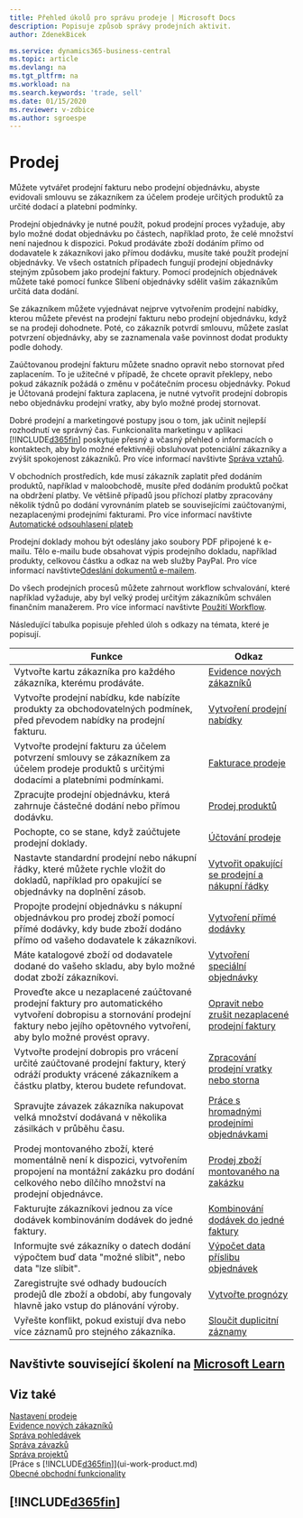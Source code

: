 ```yaml
---
title: Přehled úkolů pro správu prodeje | Microsoft Docs
description: Popisuje způsob správy prodejních aktivit.
author: ZdenekBicek

ms.service: dynamics365-business-central
ms.topic: article
ms.devlang: na
ms.tgt_pltfrm: na
ms.workload: na
ms.search.keywords: 'trade, sell'
ms.date: 01/15/2020
ms.reviewer: v-zdbice
ms.author: sgroespe
---
```

# Prodej

Můžete vytvářet prodejní fakturu nebo prodejní objednávku, abyste evidovali smlouvu se zákazníkem za účelem prodeje určitých produktů za určité dodací a platební podmínky.

Prodejní objednávky je nutné použít, pokud prodejní proces vyžaduje, aby bylo možné dodat objednávku po částech, například proto, že celé množství není najednou k dispozici. Pokud prodáváte zboží dodáním přímo od dodavatele k zákazníkovi jako přímou dodávku, musíte také použít prodejní objednávky. Ve všech ostatních případech fungují prodejní objednávky stejným způsobem jako prodejní faktury. Pomocí prodejních objednávek můžete také pomocí funkce Slíbení objednávky sdělit vašim zákazníkům určitá data dodání.  

Se zákazníkem můžete vyjednávat nejprve vytvořením prodejní nabídky, kterou můžete převést na prodejní fakturu nebo prodejní objednávku, když se na prodeji dohodnete. Poté, co zákazník potvrdí smlouvu, můžete zaslat potvrzení objednávky, aby se zaznamenala vaše povinnost dodat produkty podle dohody.

Zaúčtovanou prodejní fakturu můžete snadno opravit nebo stornovat před zaplacením. To je užitečné v případě, že chcete opravit překlepy, nebo pokud zákazník požádá o změnu v počátečním procesu objednávky. Pokud je Účtovaná prodejní faktura zaplacena, je nutné vytvořit prodejní dobropis nebo objednávku prodejní vratky, aby bylo možné prodej stornovat.

Dobré prodejní a marketingové postupy jsou o tom, jak učinit nejlepší rozhodnutí ve správný čas. Funkcionalita marketingu v aplikaci [!INCLUDE[d365fin](includes/d365fin_md.md)] poskytuje přesný a včasný přehled o informacích o kontaktech, aby bylo možné efektivněji obsluhovat potenciální zákazníky a zvýšit spokojenost zákazníků. Pro více informací navštivte [Správa vztahů](marketing-relationship-management.md).

V obchodních prostředích, kde musí zákazník zaplatit před dodáním produktů, například v maloobchodě, musíte před dodáním produktů počkat na obdržení platby. Ve většině případů jsou příchozí platby zpracovány několik týdnů po dodání vyrovnáním plateb se souvisejícími zaúčtovanými, nezaplacenými prodejními fakturami. Pro více informací navštivte [Automatické odsouhlasení plateb](receivables-how-reconcile-payments-auto-application.md)

Prodejní doklady mohou být odeslány jako soubory PDF připojené k e-mailu. Tělo e-mailu bude obsahovat výpis prodejního dokladu, například produkty, celkovou částku a odkaz na web služby PayPal. Pro více informací navštivte[Odeslání dokumentů e-mailem](ui-how-send-documents-email.md).

Do všech prodejních procesů můžete zahrnout workflow schvalování, které například vyžaduje, aby byl velký prodej určitým zákazníkům schválen finančním manažerem. Pro více informací navštivte [Použití Workflow](across-use-workflows.md).

Následující tabulka popisuje přehled úloh s odkazy na témata, které je popisují.

| Funkce | Odkaz |
| --- | --- |
|Vytvořte kartu zákazníka pro každého zákazníka, kterému prodáváte.|[Evidence nových zákazníků](sales-how-register-new-customers.md)|
|Vytvořte prodejní nabídku, kde nabízíte produkty za obchodovatelných podmínek, před převodem nabídky na prodejní fakturu.|[Vytvoření prodejní nabídky](sales-how-make-offers.md) |
|Vytvořte prodejní fakturu za účelem potvrzení smlouvy se zákazníkem za účelem prodeje produktů s určitými dodacími a platebními podmínkami.|[Fakturace prodeje](sales-how-invoice-sales.md) |
|Zpracujte prodejní objednávku, která zahrnuje částečné dodání nebo přímou dodávku.|[Prodej produktů](sales-how-sell-products.md) |
|Pochopte, co se stane, když zaúčtujete prodejní doklady.|[Účtování prodeje](ui-post-sales.md) |
|Nastavte standardní prodejní nebo nákupní řádky, které můžete rychle vložit do dokladů, například pro opakující se objednávky na doplnění zásob.|[Vytvořit opakující se prodejní a nákupní řádky](sales-how-work-standard-lines.md)|  
|Propojte prodejní objednávku s nákupní objednávkou pro prodej zboží pomocí přímé dodávky, kdy bude zboží dodáno přímo od vašeho dodavatele k zákazníkovi. |[Vytvoření přímé dodávky](sales-how-drop-shipment.md) |
|Máte katalogové zboží od dodavatele dodané do vašeho skladu, aby bylo možné dodat zboží zákazníkovi.|[Vytvoření speciální objednávky](sales-how-to-create-special-orders.md)|
|Proveďte akce u nezaplacené zaúčtované prodejní faktury pro automatického vytvoření dobropisu a stornování prodejní faktury nebo jejího opětovného vytvoření, aby bylo možné provést opravy.|[Opravit nebo zrušit nezaplacené prodejní faktury](sales-how-correct-cancel-sales-invoice.md)|
|Vytvořte prodejní dobropis pro vrácení určité zaúčtované prodejní faktury, který odráží produkty vrácené zákazníkem a částku platby, kterou budete refundovat.|[Zpracování prodejní vratky nebo storna](sales-how-process-sales-returns-cancellations.md) |
|Spravujte závazek zákazníka nakupovat velká množství dodávaná v několika zásilkách v průběhu času.|[Práce s hromadnými prodejními objednávkami](sales-how-to-create-blanket-sales-orders.md)|
|Prodej montovaného zboží, které momentálně není k dispozici, vytvořením propojení na montážní zakázku pro dodání celkového nebo dílčího množství na prodejní objednávce.|[Prodej zboží montovaného na zakázku](assembly-how-to-sell-items-assembled-to-order.md)|
|Fakturujte zákazníkovi jednou za více dodávek kombinováním dodávek do jedné faktury.|[Kombinování dodávek do jedné faktury](sales-how-to-combine-shipments-on-a-single-invoice.md)|
|Informujte své zákazníky o datech dodání výpočtem buď data "možné slíbit", nebo data "lze slíbit".|[Výpočet data příslibu objednávek](sales-how-to-calculate-order-promising-dates.md)|
|Zaregistrujte své odhady budoucích prodejů dle zboží a období, aby fungovaly hlavně jako vstup do plánování výroby.|[Vytvořte prognózy](production-how-to-create-a-forecast.md)|
|Vyřešte konflikt, pokud existují dva nebo více záznamů pro stejného zákazníka.|[Sloučit duplicitní záznamy](sales-how-merge-duplicate-records.md)|

## Navštivte související školení na [Microsoft Learn](/learn/paths/sell-items-services-dynamics-365-business-central/)

## Viz také

[Nastavení prodeje](sales-setup-sales.md)  
[Evidence nových zákazníků](sales-how-register-new-customers.md)  
[Správa pohledávek](receivables-manage-receivables.md)  
[Správa závazků](payables-manage-payables.md)  
[Správa projektů](projects-manage-projects.md)     
[Práce s [!INCLUDE[d365fin](includes/d365fin_md.md)]](ui-work-product.md)  
[Obecné obchodní funkcionality](ui-across-business-areas.md)

## [!INCLUDE[d365fin](includes/free_trial_md.md)]  
